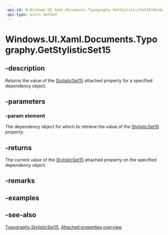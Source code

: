 ```yaml
---
-api-id: M:Windows.UI.Xaml.Documents.Typography.GetStylisticSet15(Windows.UI.Xaml.DependencyObject)
-api-type: winrt method
---
```


<!-- Method syntax
public bool GetStylisticSet15(Windows.UI.Xaml.DependencyObject element)
-->

# Windows.UI.Xaml.Documents.Typography.GetStylisticSet15

## -description
Returns the value of the [StylisticSet15](typography_stylisticset15.md) attached property for a specified dependency object.



## -parameters
### -param element
The dependency object for which to retrieve the value of the [StylisticSet15](typography_stylisticset15.md) property.

## -returns
The current value of the [StylisticSet15](typography_stylisticset15.md) attached property on the specified dependency object.

## -remarks

## -examples

## -see-also

[Typography.StylisticSet15](typography_stylisticset15.md), [Attached properties overview](/windows/uwp/xaml-platform/attached-properties-overview)
